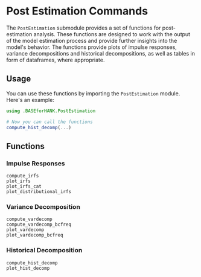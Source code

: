 # Post Estimation Commands

The `PostEstimation` submodule provides a set of functions for post-estimation analysis. These functions are designed to work with the output of the model estimation process and provide further insights into the model's behavior. The functions provide plots of impulse responses, variance decompositions and historical decompositions, as well as tables in form of dataframes, where appropriate.

## Usage

You can use these functions by importing the `PostEstimation` module. Here's an example:

```julia
using .BASEforHANK.PostEstimation

# Now you can call the functions
compute_hist_decomp(...)
```

## Functions

### Impulse Responses

```@docs
compute_irfs
plot_irfs
plot_irfs_cat
plot_distributional_irfs
```

### Variance Decomposition

```@docs
compute_vardecomp
compute_vardecomp_bcfreq
plot_vardecomp
plot_vardecomp_bcfreq
```

### Historical Decomposition

```@docs
compute_hist_decomp
plot_hist_decomp
```

